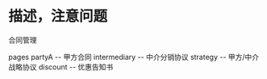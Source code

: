 # 描述，注意问题
合同管理

pages
partyA  --  甲方合同
intermediary  --  中介分销协议
strategy -- 甲方/中介战略协议
discount -- 优惠告知书
